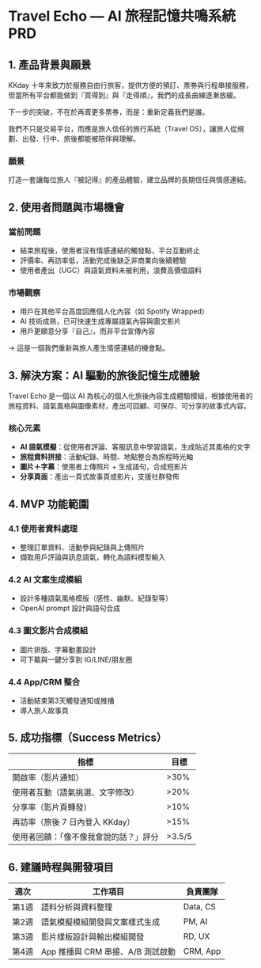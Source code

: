 # Travel Echo — AI 旅程記憶共鳴系統 PRD

## 1. 產品背景與願景

KKday 十年來致力於服務自由行旅客，提供方便的預訂、票券與行程串接服務，但當所有平台都能做到『買得到』與『走得順』，我們的成長曲線逐漸放緩。

下一步的突破，不在於再賣更多票券，而是：重新定義我們是誰。

我們不只是交易平台，而應是旅人信任的旅行系統（Travel OS），讓旅人從規劃、出發、行中、旅後都能被陪伴與理解。

### 願景
打造一套讓每位旅人『被記得』的產品體驗，建立品牌的長期信任與情感連結。

## 2. 使用者問題與市場機會

### 當前問題
- 結束旅程後，使用者沒有情感連結的觸發點，平台互動終止
- 評價率、再訪率低，活動完成後缺乏非商業向後續體驗
- 使用者產出（UGC）與語氣資料未被利用，浪費高價值語料

### 市場觀察
- 用戶在其他平台高度回應個人化內容（如 Spotify Wrapped）
- AI 技術成熟，已可快速生成專屬語氣內容與圖文影片
- 用戶更願意分享『自己』，而非平台宣傳內容

→ 這是一個我們重新與旅人產生情感連結的機會點。

## 3. 解決方案：AI 驅動的旅後記憶生成體驗

Travel Echo 是一個以 AI 為核心的個人化旅後內容生成體驗模組，根據使用者的旅程資料、語氣風格與圖像素材，產出可回顧、可保存、可分享的故事式內容。

### 核心元素
- **AI 語氣模擬**：從使用者評論、客服訊息中學習語氣，生成貼近其風格的文字
- **旅程資料拼接**：活動紀錄、時間、地點整合為旅程時光軸
- **圖片＋字幕**：使用者上傳照片 + 生成語句，合成短影片
- **分享頁面**：產出一頁式故事頁或影片，支援社群發佈

## 4. MVP 功能範圍

### 4.1 使用者資料處理
- 整理訂單資料、活動參與紀錄與上傳照片
- 擷取用戶評論與訊息語氣，轉化為語料模型輸入

### 4.2 AI 文案生成模組
- 設計多種語氣風格模版（感性、幽默、紀錄型等）
- OpenAI prompt 設計與語句合成

### 4.3 圖文影片合成模組
- 圖片排版、字幕動畫設計
- 可下載與一鍵分享到 IG/LINE/朋友圈

### 4.4 App/CRM 整合
- 活動結束第3天觸發通知或推播
- 導入旅人故事頁

## 5. 成功指標（Success Metrics）

| 指標 | 目標 |
|------|------|
| 開啟率（影片通知） | >30% |
| 使用者互動（語氣挑選、文字修改） | >20% |
| 分享率（影片頁轉發） | >10% |
| 再訪率（旅後 7 日內登入 KKday） | >15% |
| 使用者回饋：「像不像我會說的話？」評分 | >3.5/5 |

## 6. 建議時程與開發項目

| 週次 | 工作項目 | 負責團隊 |
|------|----------|----------|
| 第1週 | 語料分析與資料整理 | Data, CS |
| 第2週 | 語氣模擬模組開發與文案樣式生成 | PM, AI |
| 第3週 | 影片樣板設計與輸出模組開發 | RD, UX |
| 第4週 | App 推播與 CRM 串接、A/B 測試啟動 | CRM, App | 